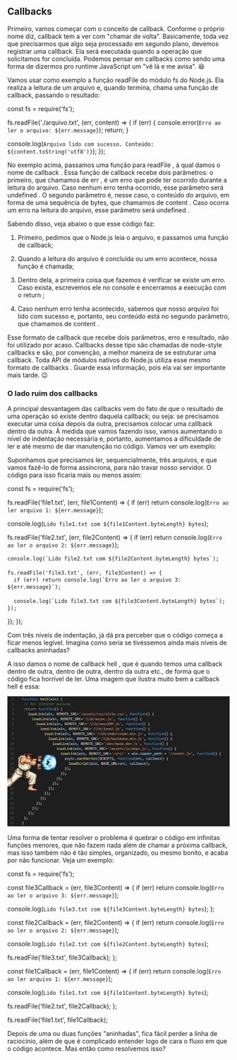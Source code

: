 ## Callbacks

Primeiro, vamos começar com o conceito de callback. Conforme o próprio nome diz, callback tem a ver com "chamar de volta". Basicamente, toda vez que precisarmos que algo seja processado em segundo plano, devemos registrar uma callback. Ela será executada quando a operação que solicitamos for concluída. Podemos pensar em callbacks como sendo uma forma de dizermos pro runtime JavaScript um "vê lá e me avisa". 😆

Vamos usar como exemplo a função readFile do módulo fs do Node.js. Ela realiza a leitura de um arquivo e, quando termina, chama uma função de callback, passando o resultado:

const fs = require('fs');

fs.readFile('./arquivo.txt', (err, content) => {
  if (err) {
    console.error(`Erro ao ler o arquivo: ${err.message}`);
    return;
  }

  console.log(`Arquivo lido com sucesso. Conteúdo: ${content.toString('utf8')}`);
});

No exemplo acima, passamos uma função para readFile , à qual damos o nome de callback . Essa função de callback recebe dois parâmetros: o primeiro, que chamamos de err , é um erro que pode ter ocorrido durante a leitura do arquivo. Caso nenhum erro tenha ocorrido, esse parâmetro será undefined . O segundo parâmetro é, nesse caso, o conteúdo do arquivo, em forma de uma sequência de bytes, que chamamos de content . Caso ocorra um erro na leitura do arquivo, esse parâmetro será undefined .

Sabendo disso, veja abaixo o que esse código faz:

1. Primeiro, pedimos que o Node.js leia o arquivo, e passamos uma função de callback;

2. Quando a leitura do arquivo é concluída ou um erro acontece, nossa função é chamada;

3. Dentro dela, a primeira coisa que fazemos é verificar se existe um erro. Caso exista, escrevemos ele no console e encerramos a execução com o return ;

4. Caso nenhum erro tenha acontecido, sabemos que nosso arquivo foi lido com sucesso e, portanto, seu conteúdo está no segundo parâmetro, que chamamos de content .

Esse formato de callback que recebe dois parâmetros, erro e resultado, não foi utilizado por acaso. Callbacks desse tipo são chamadas de node-style callbacks e são, por convenção, a melhor maneira de se estruturar uma callback. Toda API de módulos nativos do Node.js utiliza esse mesmo formato de callbacks . Guarde essa informação, pois ela vai ser importante mais tarde. 😉

### O lado ruim dos callbacks
A principal desvantagem das callbacks vem do fato de que o resultado de uma operação só existe dentro daquela callback; ou seja: se precisamos executar uma coisa depois da outra, precisamos colocar uma callback dentro da outra. À medida que vamos fazendo isso, vamos aumentando o nível de indentação necessária e, portanto, aumentamos a dificuldade de ler e até mesmo de dar manutenção no código. Vamos ver um exemplo:

Suponhamos que precisamos ler, sequencialmente, três arquivos, e que vamos fazê-lo de forma assíncrona, para não travar nosso servidor. O código para isso ficaria mais ou menos assim:

const fs = require('fs');

fs.readFile('file1.txt', (err, file1Content) => {
  if (err) return console.log(`Erro ao ler arquivo 1: ${err.message}`);

  console.log(`Lido file1.txt com ${file1Content.byteLength} bytes`);

  fs.readFile('file2.txt', (err, file2Content) => {
    if (err) return console.log(`Erro ao ler o arquivo 2: ${err.message}`);

    console.log(`Lido file2.txt com ${file2Content.byteLength} bytes`);

    fs.readFile('file3.txt', (err, file3Content) => {
      if (err) return console.log(`Erro ao ler o arquivo 3: ${err.message}`);

      console.log(`Lido file3.txt com ${file3Content.byteLength} bytes`);
    });
  });
});


Com três níveis de indentação, já dá pra perceber que o código começa a ficar menos legível. Imagina como seria se tivéssemos ainda mais níveis de callbacks aninhadas?

A isso damos o nome de callback hell , que é quando temos uma callback dentro de outra, dentro de outra, dentro da outra etc., de forma que o código fica horrível de ler. Uma imagem que ilustra muito bem a callback hell é essa:

<img src="callback_hell.png" />

Uma forma de tentar resolver o problema é quebrar o código em infinitas funções menores, que não fazem nada além de chamar a próxima callback, mas isso também não é tão simples, organizado, ou mesmo bonito, e acaba por não funcionar. Veja um exemplo:

const fs = require('fs');

const file3Callback = (err, file3Content) => {
  if (err) return console.log(`Erro ao ler o arquivo 3: ${err.message}`);

  console.log(`Lido file3.txt com ${file3Content.byteLength} bytes`);
};

const file2Callback = (err, file2Content) => {
  if (err) return console.log(`Erro ao ler o arquivo 2: ${err.message}`);

  console.log(`Lido file2.txt com ${file2Content.byteLength} bytes`);

  fs.readFile('file3.txt', file3Callback);
};

const file1Callback = (err, file1Content) => {
  if (err) return console.log(`Erro ao ler arquivo 1: ${err.message}`);

  console.log(`Lido file1.txt com ${file1Content.byteLength} bytes`);

  fs.readFile('file2.txt', file2Callback);
};

fs.readFile('file1.txt', file1Callback);

Depois de uma ou duas funções "aninhadas", fica fácil perder a linha de raciocínio, além de que é complicado entender logo de cara o fluxo em que o código acontece.
Mas então como resolvemos isso?